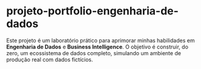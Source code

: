 # projeto-portfolio-engenharia-de-dados
Este projeto é um laboratório prático para aprimorar minhas habilidades em **Engenharia de Dados** e **Business Intelligence**. O objetivo é construir, do zero, um ecossistema de dados completo, simulando um ambiente de produção real com dados fictícios.
